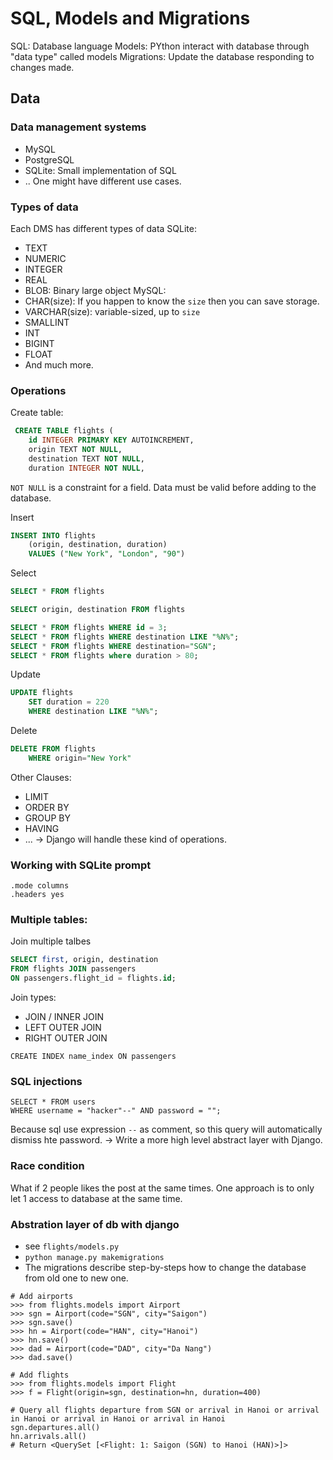# SQL, Models and Migrations
SQL: Database language
Models: PYthon interact with database through "data type" called  models
Migrations: Update the database responding to changes made.

## Data
### Data management systems
- MySQL
- PostgreSQL
- SQLite: Small implementation of SQL
- ..
One might have different use cases.

### Types of data
Each DMS has different types of data
SQLite:
- TEXT
- NUMERIC
- INTEGER
- REAL
- BLOB: Binary large object
MySQL:
- CHAR(size): If you happen to know the `size` then you can save storage.
- VARCHAR(size): variable-sized, up to `size`
- SMALLINT
- INT
- BIGINT
- FLOAT
- And much more.

### Operations
Create table:
```sql
 CREATE TABLE flights (
    id INTEGER PRIMARY KEY AUTOINCREMENT,
    origin TEXT NOT NULL, 
    destination TEXT NOT NULL,
    duration INTEGER NOT NULL,
```
`NOT NULL` is a constraint for a field. Data must be valid before adding to the database.

Insert
```sql 
INSERT INTO flights
    (origin, destination, duration)
    VALUES ("New York", "London", "90")
```

Select
```sql
SELECT * FROM flights
```
```sql
SELECT origin, destination FROM flights
```
```sql
SELECT * FROM flights WHERE id = 3;
SELECT * FROM flights WHERE destination LIKE "%N%";
SELECT * FROM flights WHERE destination="SGN";
SELECT * FROM flights where duration > 80;
```
Update
```sql
UPDATE flights
    SET duration = 220
    WHERE destination LIKE "%N%";
```
Delete
```sql
DELETE FROM flights
    WHERE origin="New York"
```
Other Clauses:
- LIMIT
- ORDER BY
- GROUP BY
- HAVING
- ...
-> Django will handle these kind of operations.

### Working with SQLite prompt
```
.mode columns
.headers yes
```

### Multiple tables:
Join multiple talbes
```sql
SELECT first, origin, destination
FROM flights JOIN passengers
ON passengers.flight_id = flights.id;
```
Join types:
- JOIN / INNER JOIN
- LEFT OUTER JOIN
- RIGHT OUTER JOIN

```
CREATE INDEX name_index ON passengers
```

### SQL injections
```
SELECT * FROM users
WHERE username = "hacker"--" AND password = "";
```
Because sql use expression `--` as comment, so this query will automatically dismiss hte password.
-> Write a more high level abstract layer with Django.

### Race condition
What if 2 people likes the post at the same times. One approach is to only let 1 access to database at the same time.

### Abstration layer of db with django
- see `flights/models.py`
- `python manage.py makemigrations`
- The migrations describe step-by-steps how to change the database from old one to new one.

```
# Add airports
>>> from flights.models import Airport                                                               
>>> sgn = Airport(code="SGN", city="Saigon")                                                         
>>> sgn.save()                                                                                       
>>> hn = Airport(code="HAN", city="Hanoi")                                                           
>>> hn.save()                                                                                        
>>> dad = Airport(code="DAD", city="Da Nang")                                                        
>>> dad.save()  

# Add flights
>>> from flights.models import Flight                                                                
>>> f = Flight(origin=sgn, destination=hn, duration=400)    

# Query all flights departure from SGN or arrival in Hanoi or arrival in Hanoi or arrival in Hanoi or arrival in Hanoi
sgn.departures.all()
hn.arrivals.all()
# Return <QuerySet [<Flight: 1: Saigon (SGN) to Hanoi (HAN)>]>
```
